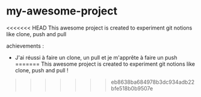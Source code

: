 # my-awesome-project

<<<<<<< HEAD
This awesome project is created to experiment git notions like clone, push and pull

achievements :
- J'ai réussi à faire un clone, un pull et je m'apprête à faire  un push
=======
This awesome project is created to experiment git notions like clone, push and pull !
>>>>>>> eb8638ba684978b3dc934adb22bfe518b0b9507e
